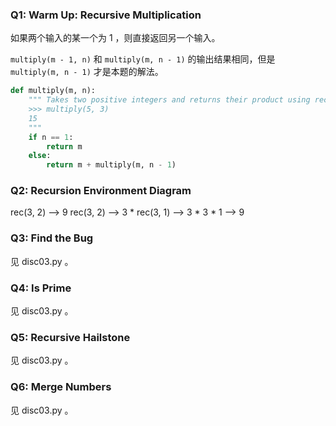 ### Q1: Warm Up: Recursive Multiplication

如果两个输入的某一个为 1 ，则直接返回另一个输入。

`multiply(m - 1, n)` 和 `multiply(m, n - 1)` 的输出结果相同，但是 `multiply(m, n - 1)` 才是本题的解法。

```python
def multiply(m, n):
    """ Takes two positive integers and returns their product using recursion.
    >>> multiply(5, 3)
    15
    """
    if n == 1:
        return m
    else:
        return m + multiply(m, n - 1)
```

### Q2: Recursion Environment Diagram

rec(3, 2) --> 9
rec(3, 2) --> 3 * rec(3, 1) --> 3 * 3 * 1 --> 9

### Q3: Find the Bug
见 disc03.py 。

### Q4: Is Prime
见 disc03.py 。

### Q5: Recursive Hailstone
见 disc03.py 。

### Q6: Merge Numbers
见 disc03.py 。
